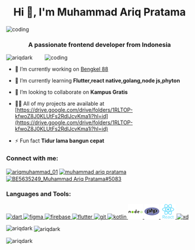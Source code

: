 <h1 align="center">Hi 👋, I'm Muhammad Ariq Pratama</h1>
<img align="center" alt="coding" width="300"  src="https://media.tenor.com/NOYF3f82b_gAAAAC/programmer.gif">
<h3 align="center">A passionate frontend developer from Indonesia</h3>

<img align="right" alt="coding" width="400" src="https://camo.githubusercontent.com/40165a147c3dcea0fa1db780bb533fc5f98546ccfb9d5d05ddb2f429277f5348/68747470733a2f2f616e616c7974696373696e6469616d61672e636f6d2f77702d636f6e74656e742f75706c6f6164732f323031382f31322f646576656c6f7065722d6472696262626c652e676966">

<p align="left"> <img src="https://komarev.com/ghpvc/?username=ariqdark&label=Profile%20views&color=0e75b6&style=flat" alt="ariqdark" /> </p>

- 🔭 I’m currently working on [Bengkel 88](https://gitlab.com/muhammadariq105/practice-project/-/tree/bengkel88TA?ref_type=heads)

- 🌱 I’m currently learning **Flutter,react native,golang,node js,phyton**

- 👯 I’m looking to collaborate on **Kampus Gratis**

- 👨‍💻 All of my projects are available at [https://drive.google.com/drive/folders/1RLTOP-kfwoZ8J0KLUtFs2RdlJcvKma1i?hl=id](https://drive.google.com/drive/folders/1RLTOP-kfwoZ8J0KLUtFs2RdlJcvKma1i?hl=id)

- ⚡ Fun fact **Tidur lama bangun cepat**

<h3 align="left">Connect with me:</h3>
<p align="left">
<a href="https://instagram.com/ariqmuhammad_01" target="blank"><img align="center" src="https://raw.githubusercontent.com/rahuldkjain/github-profile-readme-generator/master/src/images/icons/Social/instagram.svg" alt="ariqmuhammad_01" height="30" width="40" /></a>
<a href="https://www.youtube.com/c/muhammad ariq pratama" target="blank"><img align="center" src="https://raw.githubusercontent.com/rahuldkjain/github-profile-readme-generator/master/src/images/icons/Social/youtube.svg" alt="muhammad ariq pratama" height="30" width="40" /></a>
<a href="https://discord.gg/BE5635249_Muhammad Ariq Pratama#5083" target="blank"><img align="center" src="https://raw.githubusercontent.com/rahuldkjain/github-profile-readme-generator/master/src/images/icons/Social/discord.svg" alt="BE5635249_Muhammad Ariq Pratama#5083" height="30" width="40" /></a>
</p>

<h3 align="left">Languages and Tools:</h3>
<p align="left"> <a href="https://dart.dev" target="_blank" rel="noreferrer"> <img src="https://www.vectorlogo.zone/logos/dartlang/dartlang-icon.svg" alt="dart" width="40" height="40"/> </a> <a href="https://www.figma.com/" target="_blank" rel="noreferrer"> <img src="https://www.vectorlogo.zone/logos/figma/figma-icon.svg" alt="figma" width="40" height="40"/> </a> <a href="https://firebase.google.com/" target="_blank" rel="noreferrer"> <img src="https://www.vectorlogo.zone/logos/firebase/firebase-icon.svg" alt="firebase" width="40" height="40"/> </a> <a href="https://flutter.dev" target="_blank" rel="noreferrer"> <img src="https://www.vectorlogo.zone/logos/flutterio/flutterio-icon.svg" alt="flutter" width="40" height="40"/> </a> <a href="https://git-scm.com/" target="_blank" rel="noreferrer"> <img src="https://www.vectorlogo.zone/logos/git-scm/git-scm-icon.svg" alt="git" width="40" height="40"/> </a> <a href="https://kotlinlang.org" target="_blank" rel="noreferrer"> <img src="https://www.vectorlogo.zone/logos/kotlinlang/kotlinlang-icon.svg" alt="kotlin" width="40" height="40"/> </a> <a href="https://nodejs.org" target="_blank" rel="noreferrer"> <img src="https://raw.githubusercontent.com/devicons/devicon/master/icons/nodejs/nodejs-original-wordmark.svg" alt="nodejs" width="40" height="40"/> </a> <a href="https://www.php.net" target="_blank" rel="noreferrer"> <img src="https://raw.githubusercontent.com/devicons/devicon/master/icons/php/php-original.svg" alt="php" width="40" height="40"/> </a> <a href="https://reactjs.org/" target="_blank" rel="noreferrer"> <img src="https://raw.githubusercontent.com/devicons/devicon/master/icons/react/react-original-wordmark.svg" alt="react" width="40" height="40"/> </a> <a href="https://www.adobe.com/products/xd.html" target="_blank" rel="noreferrer"> <img src="https://cdn.worldvectorlogo.com/logos/adobe-xd.svg" alt="xd" width="40" height="40"/> </a> </p>

<p><img align="left" src="https://github-readme-stats.vercel.app/api/top-langs?username=ariqdark&show_icons=true&locale=en&layout=compact" alt="ariqdark" /></p>

<p>&nbsp;<img align="center" src="https://github-readme-stats.vercel.app/api?username=ariqdark&show_icons=true&locale=en" alt="ariqdark" /></p>

<p><img align="center" src="https://github-readme-streak-stats.herokuapp.com/?user=ariqdark&" alt="ariqdark" /></p>
